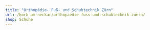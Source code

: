 ```yaml
---
title: "Orthopädie- Fuß- und Schuhtechnik Zürn"
url: /horb-am-neckar/orthopaedie-fuss-und-schuhtechnik-zuern/
shop: Schuhe
---
```

